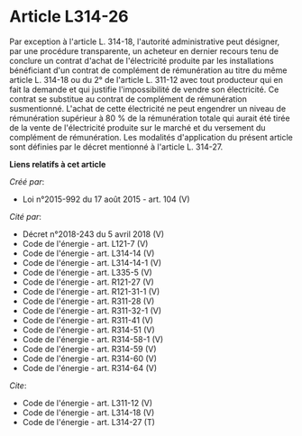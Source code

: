 # Article L314-26

Par exception à l'article L. 314-18, l'autorité administrative peut désigner, par une procédure transparente, un acheteur en
dernier recours tenu de conclure un contrat d'achat de l'électricité produite par les installations bénéficiant d'un contrat
de complément de rémunération au titre du même article L. 314-18 ou du 2° de l'article L. 311-12 avec tout producteur qui en
fait la demande et qui justifie l'impossibilité de vendre son électricité. Ce contrat se substitue au contrat de complément
de rémunération susmentionné. L'achat de cette électricité ne peut engendrer un niveau de rémunération supérieur à 80 % de la
rémunération totale qui aurait été tirée de la vente de l'électricité produite sur le marché et du versement du complément de
rémunération. Les modalités d'application du présent article sont définies par le décret mentionné à l'article L. 314-27.

**Liens relatifs à cet article**

_Créé par_:

  - Loi n°2015-992 du 17 août 2015 - art. 104 (V)

_Cité par_:

  - Décret n°2018-243 du 5 avril 2018 (V)
  - Code de l'énergie - art. L121-7 (V)
  - Code de l'énergie - art. L314-14 (V)
  - Code de l'énergie - art. L314-14-1 (V)
  - Code de l'énergie - art. L335-5 (V)
  - Code de l'énergie - art. R121-27 (V)
  - Code de l'énergie - art. R121-31-1 (V)
  - Code de l'énergie - art. R311-28 (V)
  - Code de l'énergie - art. R311-32-1 (V)
  - Code de l'énergie - art. R311-41 (V)
  - Code de l'énergie - art. R314-51 (V)
  - Code de l'énergie - art. R314-58-1 (V)
  - Code de l'énergie - art. R314-59 (V)
  - Code de l'énergie - art. R314-60 (V)
  - Code de l'énergie - art. R314-64 (V)

_Cite_:

  - Code de l'énergie - art. L311-12 (V)
  - Code de l'énergie - art. L314-18 (V)
  - Code de l'énergie - art. L314-27 (T)
